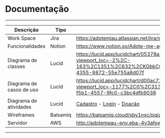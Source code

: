 #  Documentação 
--- 
|Descrição|Tipo|Link|
|---|---|---|
|Work Space| Jira|https://adotemiau.atlassian.net/jira/software/c/projects/AMA/boards/3|
|Funcionalidades|Notion|https://www.notion.so/Adote-me-au-d68e604570e844b7877c2f36197fe570|
|Diagrama de classes|Lucid|https://lucid.app/lucidchart/05378a39-39a2-45bb-954b-93407680e216/edit?viewport_loc=-2%2C-163%2C1351%2C632%2CKGbkCQLSI50G&invitationId=inv_6a495970-39ef-4355-9872-55e755a8d07f|
|Diagrama de casos de uso|Lucid|https://lucid.app/lucidchart/d00ac71c-8a2d-4c47-87cc-dbd5d092cd9a/edit?viewport_loc=-1177%2C0%2C3138%2C1520%2C0_0&invitationId=inv_36fff1b0-f5b1-4557-9fc0-c3bc4dfb9038|
|Diagrama de atividades|Lucid|[Cadastro](https://lucid.app/lucidchart/589015f4-ca1f-41b2-97cb-97242ef33c8b/edit?viewport_loc=65%2C-4779%2C1707%2C1292%2C0_0&invitationId=inv_5c7463cf-bb89-4f21-8944-6c6281b33aa1) - [Login](https://lucid.app/lucidchart/e63430b4-6591-4fb8-a1ff-90bdc90b0f7d/edit?viewport_loc=592%2C-297%2C1782%2C1349%2C0_0&invitationId=inv_d809469c-de4e-4dc4-a940-5328de3271f3) - [Doação](https://lucid.app/lucidchart/83e40ad7-5c8f-4b9f-8d11-a10e9f0ca40b/edit?viewport_loc=-123%2C-1175%2C2209%2C1672%2C0_0&invitationId=inv_442177bd-7232-4d7c-b99a-18cfcd830b41) |
|Wireframes|Balsamiq|https://balsamiq.cloud/sby1nsc/pqiz6cn/rE39C|
|Servidor|AWS|http://adotemeau-env.eba-4y3afswp.us-east-1.elasticbeanstalk.com/|
---

